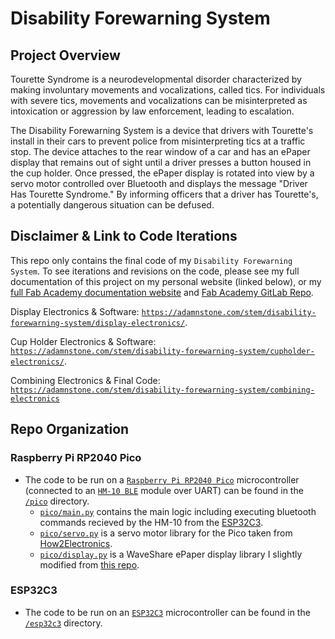 # Disability Forewarning System

## Project Overview

Tourette Syndrome is a neurodevelopmental disorder characterized by making involuntary movements and vocalizations, called tics. For individuals with severe tics, movements and vocalizations can be misinterpreted as intoxication or aggression by law enforcement, leading to escalation.

The Disability Forewarning System is a device that drivers with Tourette's install in their cars to prevent police from misinterpreting tics at a traffic stop. The device attaches to the rear window of a car and has an ePaper display that remains out of sight until a driver presses a button housed in the cup holder. Once pressed, the ePaper display is rotated into view by a servo motor controlled over Bluetooth and displays the message "Driver Has Tourette Syndrome." By informing officers that a driver has Tourette's, a potentially dangerous situation can be defused.

## Disclaimer & Link to Code Iterations

This repo only contains the final code of my `Disability Forewarning System`. To see iterations and revisions on the code, please see my full documentation of this project on my personal website (linked below), or my [full Fab Academy documentation website](https://fabacademy.org/2023/labs/charlotte/students/adam-stone/) and [Fab Academy GitLab Repo](https://gitlab.fabcloud.org/academany/fabacademy/2023/labs/charlotte/students/adam-stone).

Display Electronics & Software: [`https://adamnstone.com/stem/disability-forewarning-system/display-electronics/`](https://adamnstone.com/stem/disability-forewarning-system/display-electronics/).

Cup Holder Electronics & Software: [`https://adamnstone.com/stem/disability-forewarning-system/cupholder-electronics/`](https://adamnstone.com/stem/disability-forewarning-system/cupholder-electronics/).

Combining Electronics & Final Code: [`https://adamnstone.com/stem/disability-forewarning-system/combining-electronics`](https://adamnstone.com/stem/disability-forewarning-system/combining-electronics)

## Repo Organization

### Raspberry Pi RP2040 Pico
- The code to be run on a [`Raspberry Pi RP2040 Pico`](https://www.raspberrypi.com/products/raspberry-pi-pico/) microcontroller (connected to an [`HM-10 BLE`](https://www.amazon.com/DSD-TECH-Bluetooth-iBeacon-Arduino/dp/B06WGZB2N4/ref=asc_df_B06WGZB2N4?mcid=03db658ff3593f9b976b32f90906adae&tag=hyprod-20&linkCode=df0&hvadid=693293191329&hvpos=&hvnetw=g&hvrand=8994359339454905976&hvpone=&hvptwo=&hvqmt=&hvdev=c&hvdvcmdl=&hvlocint=&hvlocphy=9191856&hvtargid=pla-350315945458&psc=1) module over UART) can be found in the [`/pico`](./pico/) directory.
    - [`pico/main.py`](./pico/main.py) contains the main logic including executing bluetooth commands recieved by the HM-10 from the [ESP32C3](#esp32c3).
    - [`pico/servo.py`](./pico/servo.py) is a servo motor library for the Pico taken from [How2Electronics](https://how2electronics.com/how-to-control-servo-motor-with-raspberry-pi-pico/).
    - [`pico/display.py`](./pico/display.py) is a WaveShare ePaper display library I slightly modified from [this repo](https://github.com/mcauser/micropython-waveshare-epaper).

### ESP32C3
- The code to be run on an [`ESP32C3`](https://wiki.seeedstudio.com/XIAO_ESP32C3_Getting_Started/) microcontroller can be found in the [`/esp32c3`](./esp32c3/) directory.